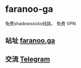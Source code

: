 # faranoo-ga
免费shadowsocks线路， 免费 VPN
## 站址 [faranoo.ga](http://faranoo.ga)
## 交流 [Telegram](https://t.me/faranoo_ga)
